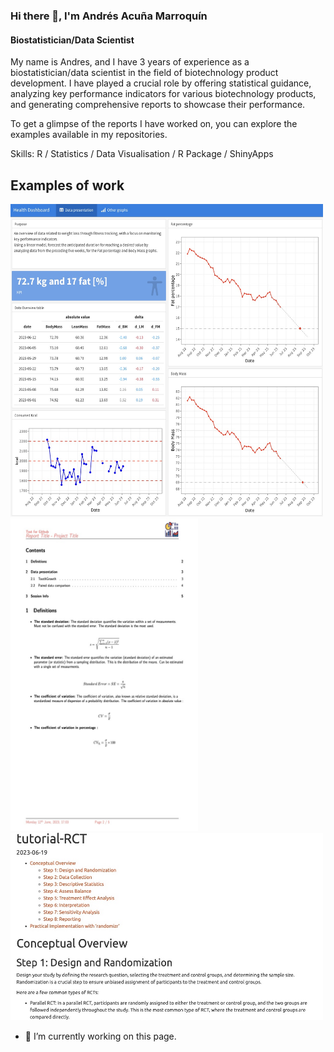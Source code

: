 ### Hi there 👋, I'm Andrés Acuña Marroquín
#### Biostatistician/Data Scientist

My name is Andres, and I have 3 years of experience as a biostatistician/data scientist in the field of biotechnology product development. I have played a crucial role by offering statistical guidance, analyzing key performance indicators for various biotechnology products, and generating comprehensive reports to showcase their performance. 

To get a glimpse of the reports I have worked on, you can explore the examples available in my repositories.

Skills: R / Statistics / Data Visualisation / R Package / ShinyApps

## Examples of work 
<img src="Dashboard.jpg" width="500" height="500"> <img src="report.jpg" width="300" height="500"><img src="preview2.jpg" width="500" height="300">


- 🔭 I’m currently working on this page. 


